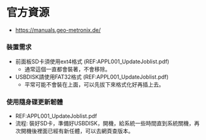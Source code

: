 # 官方資源
+ https://manuals.geo-metronix.de/

### 裝置需求
+ 前面板SD卡須使用ext4格式 (REF:APPL001_UpdateJoblist.pdf)
  + 通常這個一直都會裝著，不會移除。
+ USBDISK請使用FAT32格式 (REF:APPL001_UpdateJoblist.pdf)
  + 平常可能不會裝在上面，可以先拔下來格式化好再插上去。 

### 使用隨身碟更新韌體
+ REF:APPL001_UpdateJoblist.pdf
+ 流程: 裝好SD卡，準備好USBDISK，開機，給系統一些時間直到系統關機，再次開機後裡面已經有新任體，可以去網頁查版本。
